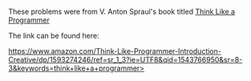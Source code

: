 These problems were from V. Anton Spraul's book titled <u> Think Like a Programmer </u>

The link can be found here:

https://www.amazon.com/Think-Like-Programmer-Introduction-Creative/dp/1593274246/ref=sr_1_3?ie=UTF8&qid=1543766950&sr=8-3&keywords=think+like+a+programmer>
